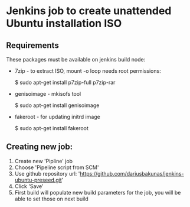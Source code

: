 # Jenkins job to create unattended Ubuntu installation ISO #

## Requirements

These packages must be available on jenkins build node:

* 7zip - to extract ISO, mount -o loop needs root permissions:

	$ sudo apt-get install p7zip-full p7zip-rar

* genisoimage - mkisofs tool

	$ sudo apt-get install genisoimage

* fakeroot - for updating initrd image

	$ sudo apt-get install fakeroot

## Creating new job:

1. Create new 'Pipline' job
2. Choose 'Pipeline script from SCM'
3. Use github repository url: 'https://github.com/dariusbakunas/jenkins-ubuntu-preseed.git'
4. Click 'Save'
5. First build will populate new build parameters for the job, you will be able to set those on next build
